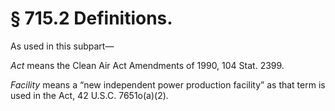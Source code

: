 # § 715.2   Definitions.

As used in this subpart— 


*Act* means the Clean Air Act Amendments of 1990, 104 Stat. 2399. 


*Facility* means a “new independent power production facility” as that term is used in the Act, 42 U.S.C. 7651o(a)(2). 




